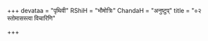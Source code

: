 +++
devataa = "पृथिवी"
RShiH = "भौमोत्रिः"
ChandaH = "अनुष्टुप्"
title = "०२ स्तोमासस्त्वा विचारिणि"

+++
